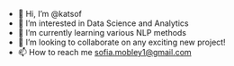 - 👋 Hi, I’m @katsof
- 👀 I’m interested in Data Science and Analytics
- 🌱 I’m currently learning various NLP methods 
- 💞️ I’m looking to collaborate on any exciting new project!
- 📫 How to reach me sofia.mobley1@gmail.com

<!---
katsof/katsof is a ✨ special ✨ repository because its `README.md` (this file) appears on your GitHub profile.
You can click the Preview link to take a look at your changes.
--->
